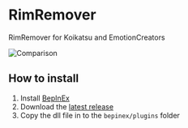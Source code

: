 # RimRemover
RimRemover for Koikatsu and EmotionCreators

![Comparison](https://github.com/IllusionMods/RimRemover/blob/master/comparison.png)

## How to install
1. Install [BepInEx](https://github.com/BepInEx/BepInEx/releases)
2. Download the [latest release](../../releases)
3. Copy the dll file in to the `bepinex/plugins` folder
